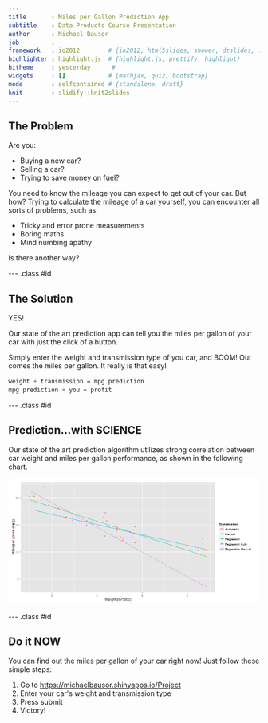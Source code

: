 ```yaml
---
title       : Miles per Gallon Prediction App
subtitle    : Data Products Course Presentation
author      : Michael Bausor
job         : 
framework   : io2012        # {io2012, html5slides, shower, dzslides, ...}
highlighter : highlight.js  # {highlight.js, prettify, highlight}
hitheme     : yesterday      # 
widgets     : []            # {mathjax, quiz, bootstrap}
mode        : selfcontained # {standalone, draft}
knit        : slidify::knit2slides
---
```


## The Problem

Are you:

- Buying a new car?
- Selling a car?
- Trying to save money on fuel?

You need to know the mileage you can expect to get out of your car. But how? Trying to calculate the mileage of a car yourself, you can encounter all sorts of problems, such as:

- Tricky and error prone measurements
- Boring maths
- Mind numbing apathy

Is there another way?

--- .class #id 

## The Solution

YES! 

Our state of the art prediction app can tell you the miles per gallon of your car with just the click of a button.

Simply enter the weight and transmission type of you car, and BOOM! Out comes the miles per gallon. It really is that easy!


```r
weight + transmission = mpg prediction
mpg prediction + you = profit
```

--- .class #id 

## Prediction...with SCIENCE

Our state of the art prediction algorithm utilizes strong correlation between car weight and miles per gallon performance, as shown in the following chart.

![plot of chunk fit](assets/fig/fit-1.png) 

--- .class #id 

## Do it NOW

You can find out the miles per gallon of your car right now! Just follow these simple steps:

1. Go to https://michaelbausor.shinyapps.io/Project
2. Enter your car's weight and transmission type
3. Press submit
4. Victory!
